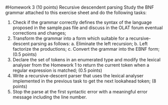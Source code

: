 #Homework 3 (10 points)
Recursive descendent parsing
Study the BNF grammar attached to this exercise sheet and do the following tasks:

1. Check if the grammar correctly defines the syntax of the language proposed in the
sample.pas file and discuss in the OLAT forum eventual corrections and changes;
2. Transform the grammar into a form which suitable for a recursive-descent parsing as follows:
   a. Eliminate the left recursion;
   b. Left factorize the productions;
   c. Convert the grammar into the EBNF form; (0.5 points)
3. Declare the set of tokens in an enumerated type and modify the lexical analyser from the
Homework 1 to return the current token when a regular expression is matched; (0.5 points)
4. Write a recursive-descent parser that uses the lexical analyser implemented in the previous
task to get the next lookahead token; (8 points)
5. Stop the parse at the first syntactic error with a meaningful error message including the line
number.